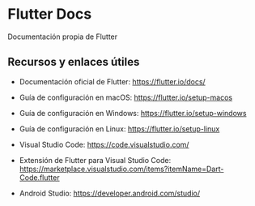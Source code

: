 # Flutter Docs

Documentación propia de Flutter

## Recursos y enlaces útiles

- Documentación oficial de Flutter: https://flutter.io/docs/

- Guía de configuración en macOS: https://flutter.io/setup-macos

- Guía de configuración en Windows: https://flutter.io/setup-windows

- Guía de configuración en Linux: https://flutter.io/setup-linux

- Visual Studio Code: https://code.visualstudio.com/

- Extensión de Flutter para Visual Studio Code: https://marketplace.visualstudio.com/items?itemName=Dart-Code.flutter

- Android Studio: https://developer.android.com/studio/